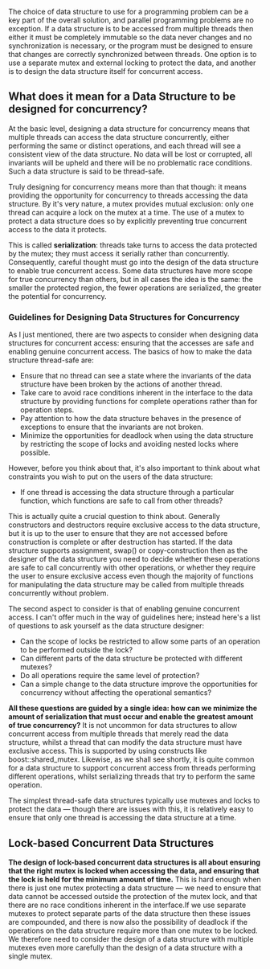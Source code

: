 The choice of data structure to use for a programming problem can be a key part of the overall solution, and parallel programming problems are no exception. If a data structure is to be accessed from multiple threads then either it must be completely immutable so the data never changes and no synchronization is necessary, or the program must be designed to ensure that changes are correctly synchronized between threads. One option is to use a separate mutex and external locking to protect the data, and another is to design the data structure itself for concurrent access.

## What does it mean for a Data Structure to be designed for concurrency?
At the basic level, designing a data structure for concurrency means that multiple threads can access the data structure concurrently, either performing the same or distinct operations, and each thread will see a consistent view of the data structure. No data will be lost or corrupted, all invariants will be upheld and there will be no problematic race conditions. Such a data structure is said to be thread-safe.

Truly designing for concurrency means more than that though: it means providing the opportunity for concurrency to threads accessing the data structure. By it's very nature, a mutex provides mutual exclusion: only one thread can acquire a lock on the mutex at a time. The use of a mutex to protect a data structure does so by explicitly preventing true concurrent access to the data it protects.

This is called __serialization__: threads take turns to access the data protected by the mutex; they must access it serially rather than concurrently. Consequently, careful thought must go into the design of the data structure to enable true concurrent access. Some data structures have more scope for true concurrency than others, but in all cases the idea is the same: the smaller the protected region, the fewer operations are serialized, the greater the potential for concurrency.

### Guidelines for Designing Data Structures for Concurrency
As I just mentioned, there are two aspects to consider when designing data structures for concurrent access: ensuring that the accesses are safe and enabling genuine concurrent access. The basics of how to make the data structure thread-safe are: 
* Ensure that no thread can see a state where the invariants of the data structure have been broken by the actions of another thread.
* Take care to avoid race conditions inherent in the interface to the data structure by providing functions for complete operations rather than for operation steps. 
* Pay attention to how the data structure behaves in the presence of exceptions to ensure that the invariants are not broken. 
* Minimize the opportunities for deadlock when using the data structure by restricting the scope of locks and avoiding nested locks where possible.

However, before you think about that, it's also important to think about what constraints you wish to put on the users of the data structure:
* If one thread is accessing the data structure through a particular function, which functions are safe to call from other threads? 

This is actually quite a crucial question to think about. Generally constructors and destructors require exclusive access to the data structure, but it is up to the user to ensure that they are not accessed before construction is complete or after destruction has started. If the data structure supports assignment, swap() or copy-construction then as the designer of the data structure you need to decide whether these operations are safe to call concurrently with other operations, or whether they require the user to ensure exclusive access even though the majority of functions for manipulating the data structure may be called from multiple threads concurrently without problem. 

The second aspect to consider is that of enabling genuine concurrent access. I can't offer much in the way of guidelines here; instead here's a list of questions to ask yourself as the data structure designer: 

* Can the scope of locks be restricted to allow some parts of an operation to be performed outside the lock? 
* Can different parts of the data structure be protected with different mutexes? 
* Do all operations require the same level of protection? 
* Can a simple change to the data structure improve the opportunities for concurrency without affecting the operational semantics?

__All these questions are guided by a single idea: how can we minimize the amount of serialization that must occur and enable the greatest amount of true concurrency?__ It is not uncommon for data structures to allow concurrent access from multiple threads that merely read the data structure, whilst a thread that can modify the data structure must have exclusive access. This is supported by using constructs like boost::shared_mutex. Likewise, as we shall see shortly, it is quite common for a data structure to support concurrent access from threads performing different operations, whilst serializing threads that try to perform the same operation.

The simplest thread-safe data structures typically use mutexes and locks to protect the data — though there are issues with this, it is relatively easy to ensure that only one thread is accessing the data structure at a time.

## Lock-based Concurrent Data Structures
__The design of lock-based concurrent data structures is all about ensuring that the right mutex is locked when accessing the data, and ensuring that the lock is held for the minimum amount of time.__ This is hard enough when there is just one mutex protecting a data structure — we need to ensure that data cannot be accessed outside the protection of the mutex lock, and that there are no race conditions inherent in the interface.If we use separate mutexes to protect separate parts of the data structure then these issues are compounded, and there is now also the possibility of deadlock if the operations on the data structure require more than one mutex to be locked. We therefore need to consider the design of a data structure with multiple mutexes even more carefully than the design of a data structure with a single mutex.


